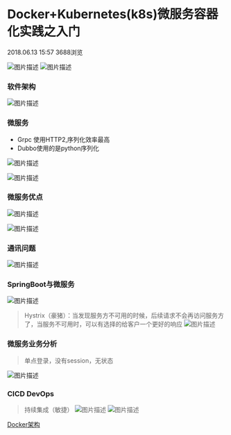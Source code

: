 # **Docker+Kubernetes(k8s)微服务容器化实践之入门**

2018.06.13 15:57 3688浏览



![图片描述](https://img.mukewang.com/5b20af9c000152b814080755.png)
![图片描述](https://img.mukewang.com/5b20b08f0001a5bd13171033.png)

### 软件架构

![图片描述](https://img.mukewang.com/5b20b3120001d62e11781653.png)

### 微服务

- Grpc 使用HTTP2,序列化效率最高
- Dubbo使用的是python序列化

![图片描述](https://img.mukewang.com/5b20b43a0001254c09760451.png)

![图片描述](https://img.mukewang.com/5b20c19600014dc624932828.png)

### 微服务优点

![图片描述](https://img.mukewang.com/5b20b571000106fb11791418.png)

![图片描述](https://img.mukewang.com/5b20b8ea0001a0e711792010.png)

### 通讯问题

![图片描述](https://img.mukewang.com/5b20c65d00014ebc25581633.png)

### SpringBoot与微服务

![图片描述](https://img.mukewang.com/5b20cd9c0001adf712403802.png)

> Hystrix（豪猪）：当发现服务方不可用的时候，后续请求不会再访问服务方了，当服务不可用时，可以有选择的给客户一个更好的响应
> ![图片描述](https://img.mukewang.com/5b2119ec00017b3e13142982.png)

### 微服务业务分析

> 单点登录，没有session，无状态

![图片描述](https://img.mukewang.com/5b211bdb0001923104800133.png)

### CICD DevOps

> 持续集成（敏捷）
> ![图片描述](https://img.mukewang.com/5b211e7f0001113e13291740.png)
> ![图片描述](https://img.mukewang.com/5b211e8700011f8c10040725.png)



[Docker](https://www.imooc.com/article/tag/73)[架构](https://www.imooc.com/article/tag/76)